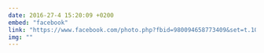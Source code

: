 ```yaml
---
date: 2016-27-4 15:20:09 +0200
embed: "facebook"
link: "https://www.facebook.com/photo.php?fbid=980094658773409&set=t.100003186531392&type=3&theater"
img: ""
---
```

